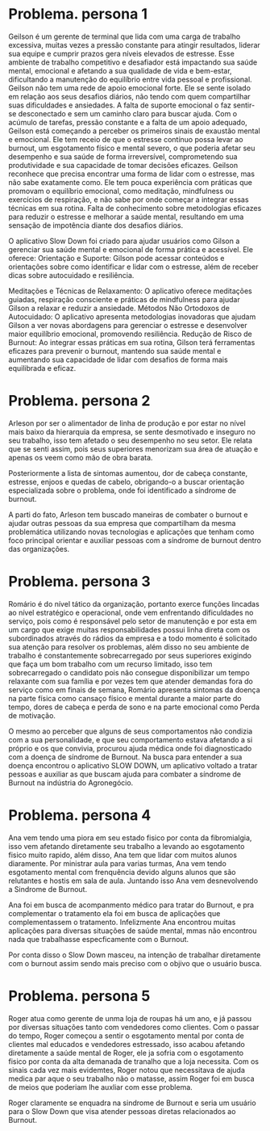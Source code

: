 # Problema. persona 1 

Geilson é um gerente de terminal que lida com uma carga de trabalho excessiva, muitas vezes a pressão constante para atingir resultados, liderar sua equipe e cumprir prazos gera níveis elevados de estresse. Esse ambiente de trabalho competitivo e desafiador está impactando sua saúde mental, emocional e afetando a sua qualidade de vida e bem-estar, dificultando a manutenção do equilíbrio entre vida pessoal e profissional. Geilson não tem uma rede de apoio emocional forte. Ele se sente isolado em relação aos seus desafios diários, não tendo com quem compartilhar suas dificuldades e ansiedades. A falta de suporte emocional o faz sentir-se desconectado e sem um caminho claro para buscar ajuda.
Com o acúmulo de tarefas, pressão constante e a falta de um apoio adequado, Geilson está começando a perceber os primeiros sinais de exaustão mental e emocional. Ele tem receio de que o estresse contínuo possa levar ao burnout, um esgotamento físico e mental severo, o que poderia afetar seu desempenho e sua saúde de forma irreversível, comprometendo sua produtividade e sua capacidade de tomar decisões eficazes.
Geilson reconhece que precisa encontrar uma forma de lidar com o estresse, mas não sabe exatamente como. Ele tem pouca experiência com práticas que promovam o equilíbrio emocional, como meditação, mindfulness ou exercícios de respiração, e não sabe por onde começar a integrar essas técnicas em sua rotina.  Falta de conhecimento sobre metodologias eficazes para reduzir o estresse e melhorar a saúde mental, resultando em uma sensação de impotência diante dos desafios diários.

O aplicativo Slow Down foi criado para ajudar usuários como Gilson a gerenciar sua saúde mental e emocional de forma prática e acessível. Ele oferece:
Orientação e Suporte: Gilson pode acessar conteúdos e orientações sobre como identificar e lidar com o estresse, além de receber dicas sobre autocuidado e resiliência.

Meditações e Técnicas de Relaxamento: O aplicativo oferece meditações guiadas, respiração consciente e práticas de mindfulness para ajudar Gilson a relaxar e reduzir a ansiedade. Métodos Não Ortodoxos de Autocuidado: O aplicativo apresenta metodologias inovadoras que ajudam Gilson a ver novas abordagens para gerenciar o estresse e desenvolver maior equilíbrio emocional, promovendo resiliência.
 Redução de Risco de Burnout: Ao integrar essas práticas em sua rotina, Gilson terá ferramentas eficazes para prevenir o burnout, mantendo sua saúde mental e aumentando sua capacidade de lidar com desafios de forma mais equilibrada e eficaz.


# Problema. persona 2

Arleson por ser o alimentador de linha de produção e por estar no nível mais baixo da hierarquia da empresa, se sente desmotivado e inseguro no seu trabalho, isso tem afetado o seu desempenho no seu setor. Ele relata que se senti assim, pois seus superiores menorizam sua área de atuação e apenas os veem como mão de obra barata.

Posteriormente a lista de sintomas aumentou, dor de cabeça constante, estresse, enjoos e quedas de cabelo, obrigando-o a buscar orientação especializada sobre o problema, onde foi identificado a síndrome de burnout.

A parti do fato, Arleson tem buscado maneiras de combater o burnout e ajudar outras pessoas da sua empresa que compartilham da mesma problemática utilizando novas tecnologias e aplicações que tenham como foco principal orientar e auxiliar pessoas com a síndrome de burnout dentro das organizações. 

# Problema. persona 3

Romário é do nível tático da organização, portanto exerce funções lincadas ao nível
estratégico e operacional, onde vem enfrentando dificuldades no serviço, pois como é
responsável pelo setor de manutenção e por esta em um cargo que exige muitas
responsabilidades possui linha direta com os subordinados através do rádios da empresa
e a todo momento é solicitado sua atenção para resolver os problemas, além disso no seu
ambiente de trabalho é constantemente sobrecarregado por seus superiores exigindo que
faça um bom trabalho com um recurso limitado, isso tem sobrecarregado o candidato pois
não consegue disponibilizar um tempo relaxante com sua família e por vezes tem que
atender demandas fora do serviço como em finais de semana, Romário apresenta sintomas
da doença na parte física como cansaço físico e mental durante a maior parte do tempo,
dores de cabeça e perda de sono e na parte emocional como Perda de motivação.

O mesmo ao perceber que alguns de seus comportamentos não condizia com a sua
personalidade, e que seu comportamento estava afetando a si próprio e os que convivia,
procurou ajuda médica onde foi diagnosticado com a doença de síndrome de Burnout. Na
busca para entender a sua doença encontrou o aplicativo SLOW DOWN, um aplicativo
voltado a tratar pessoas e auxiliar as que buscam ajuda para combater a síndrome de
Burnout na indústria do Agronegócio.

# Problema. persona 4
Ana vem tendo uma piora em seu estado fisico por conta da fibromialgia, isso vem afetando diretamente seu trabalho a levando ao esgotamento fisico muito rapido, além disso, Ana tem que lidar com muitos alunos diaramente. Por ministrar aula para varias turmas, Ana vem tendo esgotamento mental com frenquência devido alguns alunos que são relutantes e hostis em sala de aula. Juntando isso Ana vem desnevolvendo a Sindrome de Burnout. 

Ana foi em busca de acompanmento médico para tratar do Burnout, e pra complementar o tratamento ela foi em busca de aplicações que complementassem o tratamento. Infelizmente Ana encontrou muitas aplicações para diversas situações de saúde mental, mmas não encontrou nada que trabalhasse especficamente com o Burnout.

Por conta disso o Slow Down masceu, na intenção de trabalhar diretamente com o burnout assim sendo mais preciso com o objivo que o usuário busca.

# Problema. persona 5

Roger atua como gerente de unma loja de roupas há um ano, e já passou por diversas situações tanto com vendedores como clientes. Com o passar do tempo, Roger começou a sentir o esgotamento mental por conta de clientes mal educados e vendedores estressado, isso acabou afetando diretamente a saúde mental de Roger, ele ja sofria com o esgotamento fisico por conta da alta demanada de tranalho que a loja necessita. Com os sinais cada vez mais evidemtes, Roger notou que necessitava de ajuda medica par aque o seu trabalho não o matasse, assim Roger foi em busca de meios que poderiam lhe auxliar com esse problema. 

Roger claramente se enquadra na sindrome de Burnout e seria um usuário para o Slow Down que visa atender pessoas diretas relacionados ao Burnout.
